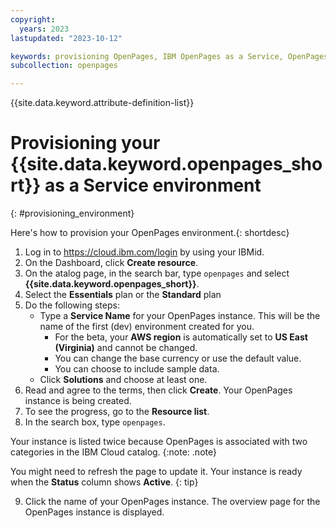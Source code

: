 ```yaml
---
copyright:
  years: 2023
lastupdated: "2023-10-12"

keywords: provisioning OpenPages, IBM OpenPages as a Service, OpenPages environment
subcollection: openpages

---
```

{{site.data.keyword.attribute-definition-list}}

# Provisioning your {{site.data.keyword.openpages_short}} as a Service environment
{: #provisioning_environment}

Here's how to provision your OpenPages environment.{: shortdesc}

1. Log in to https://cloud.ibm.com/login by using your IBMid. 
2. On the Dashboard, click **Create resource**.
3. On the atalog page, in the search bar, type `openpages` and select **{{site.data.keyword.openpages_short}}**. <!--would a UI element also be a keyword ref such as IBM OpenPages?-->
4. Select the **Essentials** plan or the **Standard** plan 
5. Do the following steps:
    - Type a **Service Name** for your OpenPages instance. This will be the name of the first (dev) environment created for you. 
        - For the beta, your **AWS region** is automatically set to **US East (Virginia)** and cannot be changed.
        - You can change the base currency or use the default value.
        - You can choose to include sample data.
    - Click **Solutions** and choose at least one.
6. Read and agree to the terms, then click **Create**. Your OpenPages instance is being created.
7. To see the progress, go to the **Resource list**.
8. In the search box, type `openpages`. 

Your instance is listed twice because OpenPages is associated with two categories in the IBM Cloud catalog. {:note: .note}

You might need to refresh the page to update it. Your instance is ready when the **Status** column shows **Active**. {: tip} 

9. Click the name of your OpenPages instance. The overview page for the OpenPages instance is displayed. 
